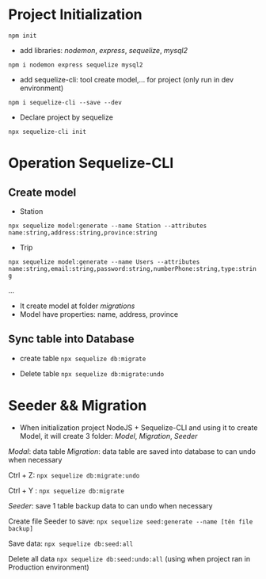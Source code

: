 # Project Initialization

`npm init`

- add libraries: _nodemon_, _express_, _sequelize_, _mysql2_

`npm i nodemon express sequelize mysql2`

- add sequelize-cli: tool create model,... for project (only run in dev environment)

`npm i sequelize-cli --save --dev`

- Declare project by sequelize

`npx sequelize-cli init`

# Operation Sequelize-CLI

## Create model

- Station

`npx sequelize model:generate --name Station --attributes name:string,address:string,province:string`

- Trip

`npx sequelize model:generate --name Users --attributes name:string,email:string,password:string,numberPhone:string,type:string`

...

- It create model at folder _migrations_
- Model have properties: name, address, province

## Sync table into Database

- create table
  `npx sequelize db:migrate`

- Delete table
  `npx sequelize db:migrate:undo`

# Seeder && Migration

- When initialization project NodeJS + Sequelize-CLI and using it to create Model, it will create 3 folder: _Model_, _Migration_, _Seeder_

_Modal_: data table
_Migration_: data table are saved into database to can undo when necessary

Ctrl + Z: `npx sequelize db:migrate:undo`

Ctrl + Y : `npx sequelize db:migrate`

_Seeder_: save 1 table backup data to can undo when necessary

Create file Seeder to save: `npx sequelize seed:generate --name [tên file backup]`

Save data: `npx sequelize db:seed:all`

Delete all data `npx sequelize db:seed:undo:all` (using when project ran in Production environment)
